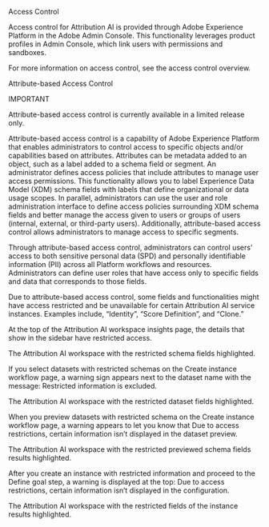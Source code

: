 Access Control

Access control for Attribution AI is provided through Adobe Experience Platform in the Adobe Admin Console. This functionality leverages product profiles in Admin Console, which link users with permissions and sandboxes.

For more information on access control, see the access control overview.



Attribute-based Access Control

IMPORTANT

Attribute-based access control is currently available in a limited release only.



Attribute-based access control is a capability of Adobe Experience Platform that enables administrators to control access to specific objects and/or capabilities based on attributes. Attributes can be metadata added to an object, such as a label added to a schema field or segment. An administrator defines access policies that include attributes to manage user access permissions.
This functionality allows you to label Experience Data Model (XDM) schema fields with labels that define organizational or data usage scopes. In parallel, administrators can use the user and role administration interface to define access policies surrounding XDM schema fields and better manage the access given to users or groups of users (internal, external, or third-party users). Additionally, attribute-based access control allows administrators to manage access to specific segments.

Through attribute-based access control, administrators can control users’ access to both sensitive personal data (SPD) and personally identifiable information (PII) across all Platform workflows and resources. Administrators can define user roles that have access only to specific fields and data that corresponds to those fields.

Due to attribute-based access control, some fields and functionalities might have access restricted and be unavailable for certain Attribution AI service instances. Examples include, “Identity”, “Score Definition”, and “Clone.”

At the top of the Attribution AI workspace insights page, the details that show in the sidebar have restricted access.

The Attribution AI workspace with the restricted schema fields highlighted.

If you select datasets with restricted schemas on the Create instance workflow page, a warning sign appears next to the dataset name with the message: Restricted information is excluded.

The Attribution AI workspace with the restricted dataset fields highlighted.

When you preview datasets with restricted schema on the Create instance workflow page, a warning appears to let you know that Due to access restrictions, certain information isn’t displayed in the dataset preview.

The Attribution AI workspace with the restricted previewed schema fields results highlighted.

After you create an instance with restricted information and proceed to the Define goal step, a warning is displayed at the top: Due to access restrictions, certain information isn’t displayed in the configuration.

The Attribution AI workspace with the restricted fields of the instance results highlighted.

